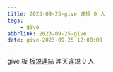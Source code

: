 ```yaml
---
title: 2023-09-25-give 違規 0 人
tags:
    - give
abbrlink: 2023-09-25-give
date: give-2023-09-25 12:00:00
---
```

give 板 [板規連結](https://www.ptt.cc/bbs/give/M.1612495900.A.C32.html)
昨天違規 0 人
